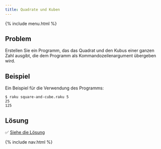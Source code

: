 ```yaml
---
title: Quadrate und Kuben
---
```


{% include menu.html %}

## Problem

Erstellen Sie ein Programm, das das Quadrat und den Kubus einer ganzen Zahl ausgibt, die dem Programm als Kommandozeilenargument übergeben wird.

## Beispiel

Ein Beispiel für die Verwendung des Programms:

```console
$ raku square-and-cube.raku 5
25
125
```

## Lösung

✅ [Siehe die Lösung](solution)

{% include nav.html %}
